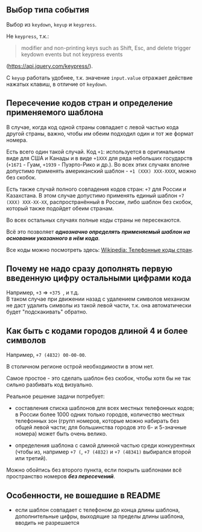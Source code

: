 ## Выбор типа события

Выбор из `keydown`, `keyup` и `keypress`.

Не `keypress`, т.к.:
> modifier and non-printing keys such as Shift, Esc, and delete trigger keydown events but 
not keypress events

(https://api.jquery.com/keypress/).

С `keyup` работать удобнее, т.к. значение `input.value` отражает действие нажатых клавиш, в 
отличие от `keydown`.


## Пересечение кодов стран и определение применяемого шаблона

В случае, когда код одной страны совпадает с левой частью кода другой страны, важно, чтобы им обеим подходил один и тот же формат номера.

Есть всего один такой случай. Код `+1`: используется в оригинальном виде для США и Канады и в виде `+1XXX` для ряда небольших государств (`+1671` - Гуам, `+1939` - Пуэрто-Рико и др.). Во всех этих случаях вполне допустимо применять американский шаблон - `+1 (XXX) XXX-XXXX`, можно без скобок.
  
Есть также случай полного совпадения кодов стран: `+7` для России и Казахстана. В этом случае допустимо применять единый шаблон `+7 (XXX) XXX-XX-XX`, распространённый в России, либо шаблон без скобок, который также подойдет обеим странам.

Во всех остальных случаях полные коды страны не пересекаются.

Всё это позволяет ***однозначно определять применяемый шаблон на основании указанного в нём кода***.

Все коды можно посмотреть здесь: [Wikipedia: Телефонные коды стран](https://ru.wikipedia.org/wiki/%D0%A2%D0%B5%D0%BB%D0%B5%D1%84%D0%BE%D0%BD%D0%BD%D1%8B%D0%B5_%D0%BA%D0%BE%D0%B4%D1%8B_%D1%81%D1%82%D1%80%D0%B0%D0%BD).


## Почему не надо сразу дополнять первую введенную цифру остальными цифрами кода

Например, `+3` => `+375 `, и т.д.  
В таком случае при движении назад с удалением символов 
механизм не даст удалить символы из такой левой части, т.к. она автоматически будет "подскакивать" обратно. 


## Как быть с кодами городов длиной 4 и более символов

Например, `+7 (4832) 00-00-00`.

В столичном регионе острой необходимости в этом нет.

Самое простое - это сделать шаблон без скобок, чтобы хотя бы не так сильно разбивать код визуально.

Реальное решение задачи потребует:

* составления списка шаблонов для всех местных телефонных кодов;  
в России более 1000 одних только городов, количество местных телефонных зон (групп номеров, которые можно набирать без общей левой части; для большинства городов это 6- и 5-значные номера) может быть очень велико.

* определения шаблона с самой длинной частью среди
  конкурентных (чтобы из, например `+7 (`, `+7 (4832)` и `+7 (48341)` выбирался второй или третий).
  
Можно обойтись без второго пункта, если покрыть шаблонами всё пространство номеров ***без пересечений***.


## Особенности, не вошедшие в README

* если шаблон совпадает с телефоном до конца длины шаблона, дополнительные цифры, выходящие за
пределы длины шаблона, вводить не разрешается
